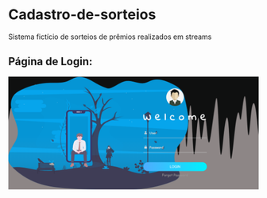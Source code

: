 # Cadastro-de-sorteios
Sistema fictício de sorteios de prêmios realizados em streams

## Página de Login:
![login](https://github.com/SilasRodrigues19/Cadastro-de-sorteios/blob/main/ptscreens/login.png?raw=true)

